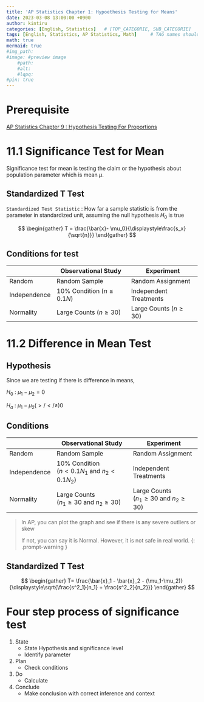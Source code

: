 ```yaml
---
title: 'AP Statistics Chapter 1: Hypoethesis Testing for Means'
date: 2023-03-08 13:00:00 +0900
author: kintiru
categories: [English, Statistics]   # [TOP_CATEGORIE, SUB_CATEGORIE]
tags: [English, Statistics, AP Statistics, Math]     # TAG names should always be lowercase
math: true
mermaid: true
#img_path: 
#image: #preview image
    #path:
    #alt:
    #lqpq:
#pin: true
---
```


# Prerequisite

[AP Statistics Chapter 9 : Hypothesis Testing For Proportions](2023-01-31-AP%20Statistics%20Chapter%209.md)

# 11.1 Significance Test for Mean

Significance test for mean is testing the claim or the hypothesis about population parameter which is mean $\mu$.


## Standardized T Test

`Standardized Test Statistic` : How far a sample statistic is from the parameter in standardized unit, assuming the null hypothesis $H_0$ is true

$$
\begin{gather}
T = \frac{\bar{x}- \mu_0}{\displaystyle\frac{s_x}{\sqrt{n}}}
\end{gather}
$$


## Conditions for test

|              | Observational Study           | Experiment                 |
|--------------|-------------------------------|----------------------------|
| Random       | Random Sample                 | Random Assignment          |
| Independence | 10% Condition ($n\leq0.1N$)   | Independent Treatments     |
| Normality    | Large Counts ($n \geq 30$)    | Large Counts ($n \geq 30$) |


# 11.2 Difference in Mean Test

## Hypothesis

Since we are testing if there is difference in means,

$H_0$ : $\mu_1 - \mu_2= 0$

$H_a$ : $\mu_1 - \mu_2 (>/</\neq) 0$

## Conditions

|              | Observational Study                               | Experiment                                        |
|--------------|---------------------------------------------------|---------------------------------------------------|
| Random       | Random Sample                                     | Random Assignment                                 |
| Independence | 10% Condition<br>($n<0.1N_1$ and $n_2<0.1N_2$)    | Independent Treatments                            |
| Normality    | Large Counts<br>($n_1 \geq 30$ and $n_2 \geq 30$) | Large Counts<br>($n_1 \geq 30$ and $n_2 \geq 30$) |

> In AP, you can plot the graph and see if there is any severe outliers or skew
>
> If not, you can say it is Normal. However, it is not safe in real world.
{: .prompt-warning }

## Standardized T Test

$$
\begin{gather}
T= \frac{\bar{x}_1 - \bar{x}_2 - (\mu_1-\mu_2)}{\displaystyle\sqrt{\frac{s^2_1}{n_1} + \frac{s^2_2}{n_2}}}
\end{gather}
$$

# Four step process of significance test

 1. State
    - State Hypothesis and significance level
    - Identify parameter
 2. Plan
    - Check conditions
 3. Do
    - Calculate
 4. Conclude
    - Make conclusion with correct inference and context
